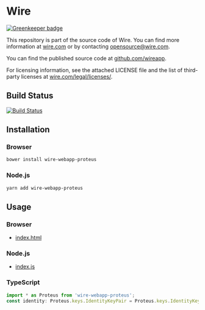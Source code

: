 # Wire

[![Greenkeeper badge](https://badges.greenkeeper.io/wireapp/proteus.js.svg)](https://greenkeeper.io/)

This repository is part of the source code of Wire. You can find more information at [wire.com](https://wire.com) or by
contacting opensource@wire.com.

You can find the published source code at [github.com/wireapp](https://github.com/wireapp).

For licensing information, see the attached LICENSE file and the list of third-party licenses at
[wire.com/legal/licenses/](https://wire.com/legal/licenses/).

## Build Status

[![Build Status](https://travis-ci.org/wireapp/proteus.js.svg?branch=master)](https://travis-ci.org/wireapp/proteus.js)

## Installation

### Browser

```bash
bower install wire-webapp-proteus
```

### Node.js

```bash
yarn add wire-webapp-proteus
```

## Usage

### Browser

* [index.html](./dist/index.html)

### Node.js

* [index.js](./dist/index.js)

### TypeScript

```typescript
import * as Proteus from 'wire-webapp-proteus';
const identity: Proteus.keys.IdentityKeyPair = Proteus.keys.IdentityKeyPair.new();
```
